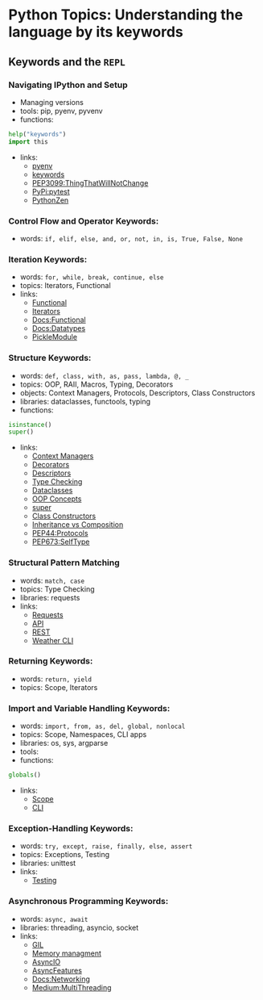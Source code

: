 # Python Topics: Understanding the language by its keywords

## Keywords and the `REPL`

### Navigating IPython and Setup
- Managing versions
- tools: pip, pyenv, pyvenv
- functions:
```python
help("keywords")
import this
```
- links:
    - [pyenv](https://realpython.com/intro-to-pyenv/)
    - [keywords](https://realpython.com/python-keywords/)
    - [PEP3099:ThingThatWillNotChange](https://peps.python.org/pep-3099/)
    - [PyPi:pytest](https://pypi.org/project/pytype/)
    - [PythonZen](https://www.codementor.io/@abdurrahmaanj/the-zen-of-python-as-related-by-masters-1adi3kuiwy)

### Control Flow and Operator Keywords: 
- words: `if, elif, else, and, or, not, in, is, True, False, None`

### Iteration Keywords:
- words: `for, while, break, continue, else`
- topics: Iterators, Functional
- links:
    - [Functional](https://realpython.com/python-functional-programming/)
    - [Iterators](https://realpython.com/python-for-loop/)
    - [Docs:Functional](https://docs.python.org/3/library/functional.html)
    - [Docs:Datatypes](https://docs.python.org/3/library/datatypes.html)
    - [PickleModule](https://realpython.com/python-pickle-module/)

### Structure Keywords: 
- words: `def, class, with, as, pass, lambda, @, _`
- topics: OOP, RAII, Macros, Typing, Decorators
- objects: Context Managers, Protocols, Descriptors, Class
    Constructors
- libraries: dataclasses, functools, typing
- functions:
```python
isinstance()
super()
```
- links:
    - [Context Managers](https://realpython.com/python-with-statement/)
    - [Decorators](https://realpython.com/primer-on-python-decorators/)
    - [Descriptors](https://realpython.com/python-descriptors/)
    - [Type Checking](https://realpython.com/python-type-checking/)
    - [Dataclasses](https://realpython.com/python-data-classes/)
    - [OOP Concepts](https://realpython.com/instance-class-and-static-methods-demystified/)
    - [super](https://realpython.com/python-super/)
    - [Class Constructors](https://realpython.com/python-class-constructor/)
    - [Inheritance vs Composition](https://realpython.com/inheritance-composition-python/)
    - [PEP44:Protocols](https://peps.python.org/pep-0544/)
    - [PEP673:SelfType](https://peps.python.org/pep-0673/)

### Structural Pattern Matching
- words: `match, case`
- topics: Type Checking
- libraries: requests
- links:
    - [Requests](https://realpython.com/python-requests/)
    - [API](https://realpython.com/python-api/)
    - [REST](https://realpython.com/api-integration-in-python/)
    - [Weather CLI](https://realpython.com/build-a-python-weather-app-cli/)

### Returning Keywords:
- words: `return, yield`
- topics: Scope, Iterators

### Import and Variable Handling Keywords:
- words: `import, from, as, del, global, nonlocal`
- topics: Scope, Namespaces, CLI apps
- libraries: os, sys, argparse
- tools:
- functions:
```python
globals()
```
- links:
    - [Scope](https://realpython.com/python-namespaces-scope/)
    - [CLI](https://realpython.com/command-line-interfaces-python-argparse/)

### Exception-Handling Keywords:
- words: `try, except, raise, finally, else, assert`
- topics: Exceptions, Testing
- libraries: unittest
- links:
    - [Testing](https://realpython.com/python-testing/)

### Asynchronous Programming Keywords:
- words: `async, await`
- libraries: threading, asyncio, socket
- links:
    - [GIL](https://realpython.com/python-gil/)
    - [Memory managment](https://realpython.com/python-memory-management/)
    - [AsyncIO](https://realpython.com/async-io-python/)
    - [AsyncFeatures](https://realpython.com/python-async-features/)
    - [Docs:Networking](https://docs.python.org/3/library/ipc.html)
    - [Medium:MultiThreading](https://towardsdatascience.com/multithreading-multiprocessing-python-180d0975ab29)
